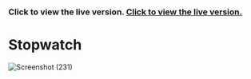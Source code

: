 ### Click to view the live version. [Click to view the live version.](https://www.jvsdo.com/projects/Stopwatch-main/)
# Stopwatch
![Screenshot (231)](https://github.com/jvsdo/Stopwatch/assets/46056798/3fb15856-2703-4897-aaac-6a4cb97cad69)
